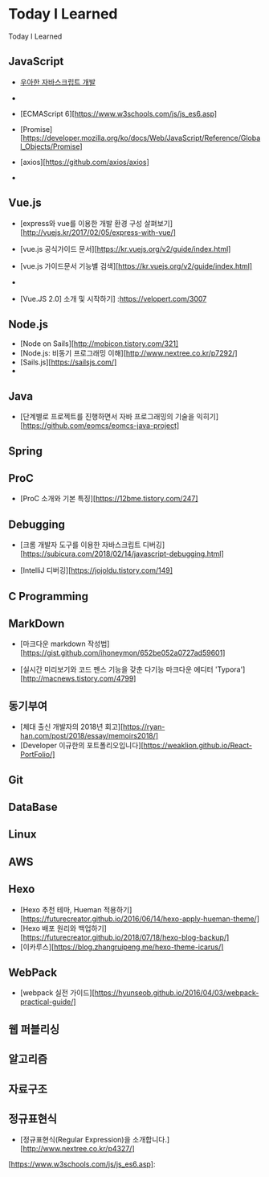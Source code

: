 # Today I Learned
Today I Learned

## JavaScript

- [우아한 자바스크립트 개발](https://speakerdeck.com/nigayo/uahan-jabaseukeuribteu-gaebal)

- [Lodash]:https://lodash.com/

- [ECMAScript 6][https://www.w3schools.com/js/js_es6.asp]

- [Promise][https://developer.mozilla.org/ko/docs/Web/JavaScript/Reference/Global_Objects/Promise]

- [axios][https://github.com/axios/axios]

- 

## Vue.js

- [express와 vue를 이용한 개발 환경 구성 살펴보기][http://vuejs.kr/2017/02/05/express-with-vue/]

- [vue.js 공식가이드 문서][https://kr.vuejs.org/v2/guide/index.html]

- [vue.js 가이드문서  기능별 검색][https://kr.vuejs.org/v2/guide/index.html]

- [Vue-CLI 로 Vue.js 시작하기]:https://medium.com/witinweb/vue-cli-%EB%A1%9C-vue-js-%EC%8B%9C%EC%9E%91%ED%95%98%EA%B8%B0-browserify-webpack-22582202cd52

- [Vue.JS 2.0\] 소개 및 시작하기] :https://velopert.com/3007

## Node.js

- [Node on Sails][http://mobicon.tistory.com/321]
- [Node.js: 비동기 프로그래밍 이해][http://www.nextree.co.kr/p7292/]
- [Sails.js][https://sailsjs.com/]
- 

## Java

- [단계별로 프로젝트를 진행하면서 자바 프로그래밍의 기술을 익히기][https://github.com/eomcs/eomcs-java-project]

## Spring
## ProC

- [ProC 소개와 기본 특징][https://12bme.tistory.com/247]

## Debugging

- [크롬 개발자 도구를 이용한 자바스크립트 디버깅][https://subicura.com/2018/02/14/javascript-debugging.html]

- [IntelliJ 디버깅][https://jojoldu.tistory.com/149]

## C Programming

## MarkDown

- [마크다운 markdown 작성법][https://gist.github.com/ihoneymon/652be052a0727ad59601]

- [실시간 미리보기와 코드 펜스 기능을 갖춘 다기능 마크다운 에디터 'Typora'][http://macnews.tistory.com/4799]

## 동기부여

- [체대 출신 개발자의 2018년 회고][https://ryan-han.com/post/2018/essay/memoirs2018/]
- [Developer 이규한의 포트폴리오입니다][https://weaklion.github.io/React-PortFolio/]

## Git

## DataBase

## Linux

## AWS

## Hexo

- [Hexo 추천 테마, Hueman 적용하기][https://futurecreator.github.io/2016/06/14/hexo-apply-hueman-theme/]
- [Hexo 배포 원리와 백업하기][https://futurecreator.github.io/2018/07/18/hexo-blog-backup/]
- [이카루스][https://blog.zhangruipeng.me/hexo-theme-icarus/]

## WebPack

- [webpack 실전 가이드][https://hyunseob.github.io/2016/04/03/webpack-practical-guide/]

## 웹 퍼블리싱

## 알고리즘

## 자료구조

## 정규표현식

- [정규표현식(Regular Expression)을 소개합니다.][http://www.nextree.co.kr/p4327/]













[https://velopert.com/3007]: 
[https://speakerdeck.com/nigayo/uahan-jabaseukeuribteu-gaebal]: 
[https://www.w3schools.com/js/js_es6.asp]: 